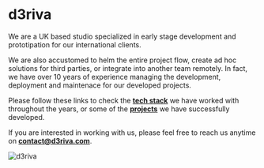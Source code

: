 # d3riva
We are a UK based studio specialized in early stage development and prototipation for our international clients.

We are also accustomed to helm the entire project flow, create ad hoc solutions for third parties, or integrate into another team remotely. In fact, we have over 10 years of experience managing the development, deployment and maintenace for our developed projects.

Please follow these links to check the **[tech stack](https://github.com/d3riva/d3riva/blob/master/tech-stack.md)** we have worked with throughout the years, or some of the **[projects](https://github.com/d3riva/d3riva/blob/master/projects.md)** we have successfully developed.

If you are interested in working with us, please feel free to reach us anytime on **[contact@d3riva.com](mailto:contact@d3riva.com)**.

![d3riva](https://d3riva.com/assets/img/brand.svg)

